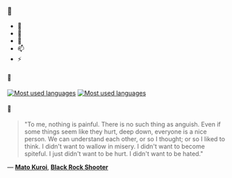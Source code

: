 ### 👋

- 🔭
- 🌱
- 💬
- 📫
- ⚡

#### 🧏

[![Most used languages](https://github-readme-stats-aynah.vercel.app/api/top-langs/?username=aynh&theme=solarized-dark&langs_count=6&layout=compact&hide_title=true)](https://github.com/anuraghazra/github-readme-stats#gh-dark-mode-only)
[![Most used languages](https://github-readme-stats-aynah.vercel.app/api/top-langs/?username=aynh&theme=solarized-light&langs_count=6&layout=compact&hide_title=true)](https://github.com/anuraghazra/github-readme-stats#gh-light-mode-only)

#### 💬

> "To me, nothing is painful. There is no such thing as anguish. Even if some things seem like they hurt, deep down, everyone is a nice person. We can understand each other, or so I thought; or so I liked to think. I didn't want to wallow in misery. I didn't want to become spiteful. I just didn't want to be hurt. I didn't want to be hated."

&mdash; [**Mato Kuroi**](https://myanimelist.net/character.php?q=Mato%20Kuroi&cat=character), [**Black Rock Shooter**](https://myanimelist.net/search/all?q=Black%20Rock%20Shooter&cat=all)
